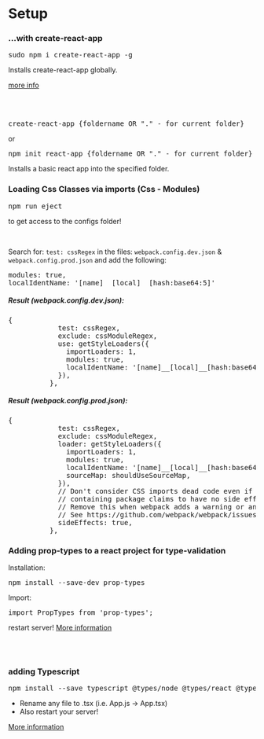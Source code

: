 <h1>Setup</h1>

<h3>...with create-react-app</h3>
<pre>sudo npm i create-react-app -g</pre>
Installs create-react-app globally.

<a href="https://github.com/facebook/create-react-app">more info</a>

<br>
<br>

<pre>create-react-app {foldername OR "." - for current folder}</pre>
or
<pre>npm init react-app {foldername OR "." - for current folder}</pre>
Installs a basic react app into the specified folder.

<h3>Loading Css Classes via imports (Css - Modules)</h3>

<pre>npm run eject</pre>
to get access to the configs folder!

</br>

Search for:
<code>test: cssRegex</code>
in the files:
<code>webpack.config.dev.json</code>
&
<code>webpack.config.prod.json</code>
 and add the following:
<pre>
modules: true,
localIdentName: '[name]__[local]__[hash:base64:5]'
</pre>

<h5>Result (webpack.config.dev.json):</h5>
<pre>
{
            test: cssRegex,
            exclude: cssModuleRegex,
            use: getStyleLoaders({
              importLoaders: 1,
              modules: true,
              localIdentName: '[name]__[local]__[hash:base64:5]'
            }),
          },
</pre>
<h5>Result (webpack.config.prod.json):</h5>
<pre>
{
            test: cssRegex,
            exclude: cssModuleRegex,
            loader: getStyleLoaders({
              importLoaders: 1,
              modules: true,
              localIdentName: '[name]__[local]__[hash:base64:5]',
              sourceMap: shouldUseSourceMap,
            }),
            // Don't consider CSS imports dead code even if the
            // containing package claims to have no side effects.
            // Remove this when webpack adds a warning or an error for this.
            // See https://github.com/webpack/webpack/issues/6571
            sideEffects: true,
          },
</pre>

<h3>Adding prop-types to a react project for type-validation</h3>

Installation:
<pre>npm install --save-dev prop-types</pre>

Import:
<pre>import PropTypes from 'prop-types';</pre>

restart server! <a href="https://reactjs.org/docs/typechecking-with-proptypes.html">More information</a>

<br>
<br>

<h3>adding Typescript</h3>

<pre>npm install --save typescript @types/node @types/react @types/react-dom @types/jest</pre>
<ul>
 <li> Rename any file to .tsx (i.e. App.js -> App.tsx)</li>
 <li> Also restart your server!</li>
</ul>

<a href="https://facebook.github.io/create-react-app/docs/adding-typescript">More information</a>
